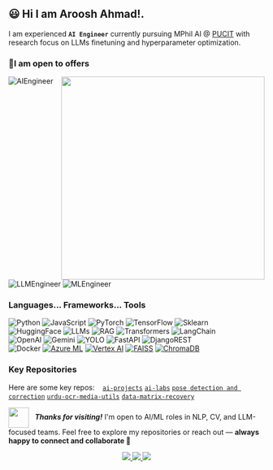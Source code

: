 ## 😃 Hi I am Aroosh Ahmad!.
I am experienced **`AI Engineer`** currently pursuing MPhil AI @ [PUCIT](https://www.pu.edu.pk/) with research focus on LLMs finetuning and hyperparameter optimization.

### 💼I am open to offers
<img src="https://media2.giphy.com/media/v1.Y2lkPTc5MGI3NjExbGh6b2xuM3hubWl6ZTg5eThnOTJtNHZsNGduaHVrazl3ZnM5M3JzeiZlcD12MV9pbnRlcm5hbF9naWZfYnlfaWQmY3Q9Zw/coxQHKASG60HrHtvkt/giphy.gif" width=400 align="right" />

![AIEngineer](https://img.shields.io/badge/AI-Engineer-informational?style=flat-square)
![LLMEngineer](https://img.shields.io/badge/LLM-Engineer-informational?style=flat-square)
![MLEngineer](https://img.shields.io/badge/ML-Engineer-informational?style=flat-square)


### Languages... Frameworks... Tools
![Python](https://img.shields.io/badge/py-Python-3776AB?style=flat-square&logo=python&logoColor=white)
![JavaScript](https://img.shields.io/badge/js-JavaScript-F7DF1E?style=flat-square&logo=javascript&logoColor=white)
![PyTorch](https://img.shields.io/badge/pt-PyTorch-EE4C2C?style=flat-square&logo=pytorch&logoColor=white)
![TensorFlow](https://img.shields.io/badge/tf-TensorFlow-FF6F00?style=flat-square&logo=tensorflow&logoColor=white)
![Sklearn](https://img.shields.io/badge/.-SkLearn-F7931E?style=flat-square&logo=scikit-learn&logoColor=white)<br>
![HuggingFace](https://img.shields.io/badge/🤗-HuggingFace-FFD21F?style=flat-square)
![LLMs](https://img.shields.io/badge/LLMs-GPT--BERT-4B8BBE?style=flat-square&logo=openai)
![RAG](https://img.shields.io/badge/.-RAG-8A2BE2?style=flat-square&logo=openai&logoColor=white)
![Transformers](https://img.shields.io/badge/🤖-Transformers-informational?style=flat-square)
![LangChain](https://img.shields.io/badge/.-LangChain-0E76A8?style=flat-square&logo=langChain)<br>
![OpenAI](https://img.shields.io/badge/OpenAI-API-353740?style=flat-square&logo=openai&logoColor=white)
![Gemini](https://img.shields.io/badge/Gemini-API-4285F4?style=flat-square&logo=googleGemini&logoColor=white)
![YOLO](https://img.shields.io/badge/.-YOLO-FB923C?style=flat-square&logo=yolo)
![FastAPI](https://img.shields.io/badge/FastAPI-API-009688?style=flat-square&logo=fastapi&logoColor=white)
![DjangoREST](https://img.shields.io/badge/DjangoRest-API-092E20?style=flat-square&logo=django&logoColor=white)<br>
![Docker](https://img.shields.io/badge/.-Docker-2496ED?style=flat-square&logo=docker&logoColor=white)
[![Azure ML](https://img.shields.io/badge/AzureML-Cloud-0078D4?style=flat-square&logo=azure-devops&logoColor=white)](https://learn.microsoft.com/en-us/azure/machine-learning/)
[![Vertex AI](https://img.shields.io/badge/VertexAI-Google%20Cloud-0078D4?style=flat-square&logo=googlecloud&logoColor=white)](https://cloud.google.com/vertex-ai)
[![FAISS](https://img.shields.io/badge/FAISS-Vector%20Search-009688?style=flat-square&logo=search&logoColor=white)](https://github.com/facebookresearch/faiss)
[![ChromaDB](https://img.shields.io/badge/ChromaDB-Embedding%20DB-informational?style=flat-square&logo=database&logoColor=white)](https://docs.trychroma.com/)


### Key Repositories
Here are some key repos: &nbsp;&nbsp;
[`ai-projects`](https://github.com/arushahmd/ai-projects) 
[`ai-labs`](https://github.com/arushahmd/ai-labs)
[`pose detection and correction`](https://github.com/arushahmd/pose-estimation-correction-ui-emgucv) 
[`urdu-ocr-media-utils`](https://github.com/arushahmd/urdu-ocr-media-utils)
[`data-matrix-recovery`](https://github.com/arushahmd/datamatrix-recovery)

<p align="left">
<span>
<img src="https://media.giphy.com/media/LnQjpWaON8nhr21vNW/giphy.gif" width="40" style="vertical-align: middle; margin-right: 8px;" />
<em><b>Thanks for visiting!</b></em> I'm open to AI/ML roles in NLP, CV, and LLM-focused teams.
Feel free to explore my repositories or reach out — <strong>always happy to connect and collaborate 🤝</strong>
</span>
</p>

<p align="center">
<a href="https://linkedin.com/in/arushahmd">
<img src="https://img.shields.io/badge/in-LinkedIn-0077B5?style=flat-square" />
</a>
<a href="https://github.com/arushahmd">
<img src="https://img.shields.io/badge/GitHub-181717?style=flat-square&logo=github&logoColor=white" />
</a>
<!-- <a href="https://www.kaggle.com/arooshahmadds">
<img src="https://img.shields.io/badge/Kaggle-20BEFF?style=flat-square&logo=kaggle&logoColor=white" />
</a> -->
<a href="https://www.hackerrank.com/profile/arooshahmad_data">
<img src="https://img.shields.io/badge/HackerRank-24292F?style=flat-square&logo=hackerrank&logoColor=white" />
</a>
</p>








  
